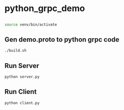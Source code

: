 # python_grpc_demo

##
```bash
source venv/bin/activate
```

## Gen demo.proto to python grpc code

```bash
./build.sh
```

## Run Server

```bash
python server.py
```

## Run Client

```bash
python client.py
```
